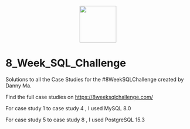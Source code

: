 <p align="center">
  <img src= "https://github.com/shivin316/8__Week_SQL_Challenge/assets/122541994/e64d055e-fe1c-43c5-a11d-169b97501e69" width='100'>
</p>

<h1>8_Week_SQL_Challenge</h1> 

Solutions to all the Case Studies for the #8WeekSQLChallenge created by Danny Ma.

Find the full case studies on https://8weeksqlchallenge.com/

For case study 1 to case study 4 , I used MySQL 8.0

For case study 5 to case study 8 , I used PostgreSQL 15.3
